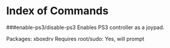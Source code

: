 Index of Commands
================

###enable-ps3/disable-ps3
Enables PS3 controller as a joypad.

Packages: xboxdrv
Requires root/sudo: Yes, will prompt
